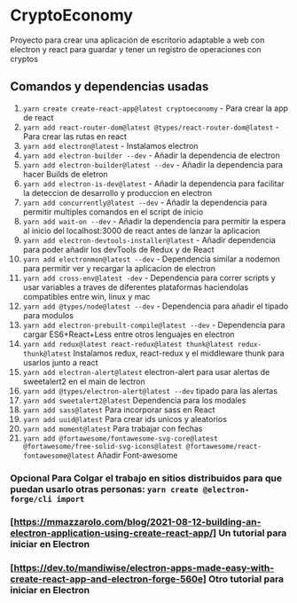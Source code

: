 # CryptoEconomy

Proyecto para crear una aplicación de escritorio adaptable a web con electron y react para guardar y tener un registro de operaciones con cryptos

## Comandos y dependencias usadas

1. `yarn create create-react-app@latest cryptoeconomy` - Para crear la app de react
2. `yarn add react-router-dom@latest @types/react-router-dom@latest` - Para crear las rutas en react
3. `yarn add electron@latest` - Instalamos electron
4. `yarn add electron-builder --dev` - Añadir la dependencia de electron
5. `yarn add electron-builder@latest --dev` - Añadir la dependencia para hacer Builds de eletron
6. `yarn add electron-is-dev@latest` - Añadir la dependencia para facilitar la deteccion de desarrollo y produccion en electron
7. `yarn add concurrently@latest --dev` - Añadir la dependencia para permitir multiples comandos en el script de inicio
8. `yarn add wait-on --dev` - Añadir la dependencia para permitir la espera al inicio del localhost:3000 de react antes de lanzar la aplicacion
9. `yarn add electron-devtools-installer@latest` - Añadir dependencia para poder añadir los devTools de Redux y de React
10. `yarn add electronmon@latest --dev` - Dependencia similar a nodemon para permitir ver y recargar la aplicacion de electron
11. `yarn add cross-env@latest -dev` - Dependencia para correr scripts y usar variables a traves de diferentes plataformas haciendolas compatibles entre win, linux y mac
12. `yarn add @types/node@latest --dev` - Dependencia para añadir el tipado para modulos
13. `yarn add electron-prebuilt-compile@latest --dev` - Dependencia para cargar ES6+React+Less entre otros lenguajes en electron
14. `yarn add redux@latest react-redux@latest thunk@latest redux-thunk@latest` Instalamos redux, react-redux y el middleware thunk para usarlos junto a react
15. `yarn add electron-alert@latest` electron-alert para usar alertas de sweetalert2 en el main de lectron
16. `yarn add @types/electron-alert@latest --dev` tipado para las alertas
17. `yarn add sweetalert2@latest` Dependencia para los modales
18. `yarn add sass@latest` Para incorporar sass en React
19. `yarn add uuid@latest` Para crear ids unicos y aleatorios
20. `yarn add moment@latest` Para trabajar con fechas
21. `yarn add @fortawesome/fontawesome-svg-core@latest @fortawesome/free-solid-svg-icons@latest @fortawesome/react-fontawesome@latest` Añadir Font-awesome

### Opcional Para Colgar el trabajo en sitios distribuidos para que puedan usarlo otras personas: `yarn create @electron-forge/cli import`

### [https://mmazzarolo.com/blog/2021-08-12-building-an-electron-application-using-create-react-app/] Un tutorial para iniciar en Electron

### [https://dev.to/mandiwise/electron-apps-made-easy-with-create-react-app-and-electron-forge-560e] Otro tutorial para iniciar en Electron
